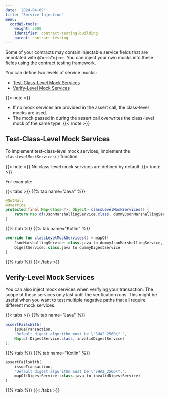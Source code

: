 ```yaml
---
date: '2024-04-09'
title: "Service Injection"
menu:
  corda5-tools:
    weight: 3000
    identifier: contract-testing-building
    parent: contract-testing
---
```


Some of your contracts may contain injectable service fields that are annotated with `@CordaInject`. You can inject your own mocks into these fields using the contract testing framework.

You can define two levels of service mocks:

* [Test-Class-Level Mock Services](#test-class-level-mock-services)
* [Verify-Level Mock Services](#verify-level-mock-services)

{{< note >}}
* If no mock services are provided in the assert call, the class-level mocks are used.
* The mock passed in during the assert call overwrites the class-level mock of the same type.
{{< /note >}}

## Test-Class-Level Mock Services

To implement test-class-level mock services, implement the `classLevelMockServices()` function.

{{< note >}}
No class-level mock services are defined by default.
{{< /note >}}

For example:

{{< tabs >}}
{{% tab name="Java" %}}
```java
@NotNull
@Override
protected final Map<Class<?>, Object> classLevelMockServices() {
    return Map.of(JsonMarshallingService.class, dummyJsonMarshallingService, DigestService.class, dummyDigestService);
}
```
{{% /tab %}}
{{% tab name="Kotlin" %}}
```Kotlin
override fun classLevelMockServices() = mapOf(
    JsonMarshallingService::class.java to dummyJsonMarshallingService,
    DigestService::class.java to dummyDigestService
)
```
{{% /tab %}}
{{< /tabs >}}

## Verify-Level Mock Services

You can also inject mock services when verifying your transaction. The scope of these services only last until the verification runs. This might be useful when you want to test multiple negative paths that all require different mock services.

{{< tabs >}}
{{% tab name="Java" %}}
```java
assertFailsWith(
    issueTransaction,
    "Default digest algorithm must be \"SHA2_256D\".",
    Map.of(DigestService.class, invalidDigestService)
);
```
{{% /tab %}}
{{% tab name="Kotlin" %}}
```Kotlin
assertFailsWith(
    issueTransaction,
    "Default digest algorithm must be \"SHA2_256D\".",
    mapOf(DigestService::class.java to invalidDigestService)
)
```
{{% /tab %}}
{{< /tabs >}}